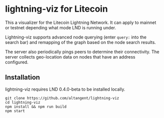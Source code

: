 # lightning-viz for Litecoin

This a visualizer for the Litecoin Lightning Network. It can apply to mainnet or testnet depending what mode LND is running under.

Lightning-viz supports advanced node querying (enter `query:` into the search bar) and remapping of the graph based on the node search results.

The server also periodically pings peers to determine their connectivity. The server collects geo-location data on nodes that have an address configured.

## Installation

lightning-viz requires LND 0.4.0-beta to be installed locally.

```
git clone https://github.com/altangent/lightning-viz
cd lightning-viz
npm install && npm run build
npm start
```
